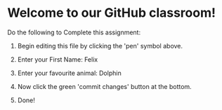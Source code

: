 # Welcome to our GitHub classroom!

Do the following to Complete this assignment:

1. Begin editing this file by clicking the 'pen' symbol above.

2. Enter your First Name: Felix

3. Enter your favourite animal: Dolphin

4. Now click the green 'commit changes' button at the bottom.

5. Done!
